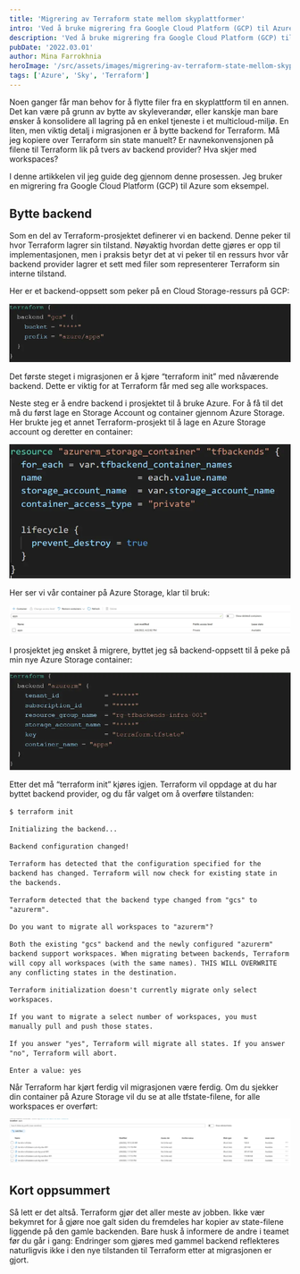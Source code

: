 ```yaml
---
title: 'Migrering av Terraform state mellom skyplattformer'
intro: 'Ved å bruke migrering fra Google Cloud Platform (GCP) til Azure som eksempel, skal jeg gjennom denne artikkelen vise prosessen å bytte backend for Terraform mellom skyplattformer.'
description: 'Ved å bruke migrering fra Google Cloud Platform (GCP) til Azure som eksempel, skal jeg gjennom denne artikkelen vise prosessen å bytte backend for Terraform mellom skyplattformer.'
pubDate: '2022.03.01'
author: Mina Farrokhnia
heroImage: '/src/assets/images/migrering-av-terraform-state-mellom-skyplattformer/hero.webp'
tags: ['Azure', 'Sky', 'Terraform']
---
```


Noen ganger får man behov for å flytte filer fra en skyplattform til en annen. Det kan være på grunn av bytte av skyleverandør, eller kanskje man bare ønsker å konsolidere all lagring på en enkel tjeneste i et multicloud-miljø. En liten, men viktig detalj i migrasjonen er å bytte backend for Terraform. Må jeg kopiere over Terraform sin state manuelt? Er navnekonvensjonen på filene til Terraform lik på tvers av backend provider? Hva skjer med workspaces?

I denne artikkelen vil jeg guide deg gjennom denne prosessen. Jeg bruker en migrering fra Google Cloud Platform (GCP) til Azure som eksempel.

## Bytte backend

Som en del av Terraform-prosjektet definerer vi en backend. Denne peker til hvor Terraform lagrer sin tilstand. Nøyaktig hvordan dette gjøres er opp til implementasjonen, men i praksis betyr det at vi peker til en ressurs hvor vår backend provider lagrer et sett med filer som representerer Terraform sin interne tilstand.

Her er et backend-oppsett som peker på en Cloud Storage-ressurs på GCP:

![Terraform kode](../../assets/images/migrering-av-terraform-state-mellom-skyplattformer/kode1.webp)

Det første steget i migrasjonen er å kjøre “terraform init” med nåværende backend. Dette er viktig for at Terraform får med seg alle workspaces.

Neste steg er å endre backend i prosjektet til å bruke Azure. For å få til det må du først lage en Storage Account og container gjennom Azure Storage. Her brukte jeg et annet Terraform-prosjekt til å lage en Azure Storage account og deretter en container:

![Terraform kode](../../assets/images/migrering-av-terraform-state-mellom-skyplattformer/kode2.webp)

Her ser vi vår container på Azure Storage, klar til bruk:

![Azure storage](../../assets/images/migrering-av-terraform-state-mellom-skyplattformer/azure-storage.webp)

I prosjektet jeg ønsket å migrere, byttet jeg så backend-oppsett til å peke på min nye Azure Storage container:

![Terraform kode](../../assets/images/migrering-av-terraform-state-mellom-skyplattformer/kode3.webp)

Etter det må “terraform init” kjøres igjen. Terraform vil oppdage at du har byttet backend provider, og du får valget om å overføre tilstanden:

`$ terraform init`

`Initializing the backend...`

`Backend configuration changed!`

`Terraform has detected that the configuration specified for the backend has changed. Terraform will now check for existing state in the backends.`

`Terraform detected that the backend type changed from "gcs" to "azurerm".`

`Do you want to migrate all workspaces to "azurerm"?`

`Both the existing "gcs" backend and the newly configured "azurerm" backend support workspaces. When migrating between backends, Terraform will copy all workspaces (with the same names). THIS WILL OVERWRITE any conflicting states in the destination.`

`Terraform initialization doesn't currently migrate only select workspaces.`

`If you want to migrate a select number of workspaces, you must manually pull and push those states.`

`If you answer "yes", Terraform will migrate all states. If you answer "no", Terraform will abort.`

`Enter a value: yes`

Når Terraform har kjørt ferdig vil migrasjonen være ferdig. Om du sjekker din container på Azure Storage vil du se at alle tfstate-filene, for alle workspaces er overført:

![Azure storage](../../assets/images/migrering-av-terraform-state-mellom-skyplattformer/azure-storage2.webp)

## Kort oppsummert

Så lett er det altså. Terraform gjør det aller meste av jobben. Ikke vær bekymret for å gjøre noe galt siden du fremdeles har kopier av state-filene liggende på den gamle backenden. Bare husk å informere de andre i teamet før du går i gang: Endringer som gjøres med gammel backend reflekteres naturligvis ikke i den nye tilstanden til Terraform etter at migrasjonen er gjort.